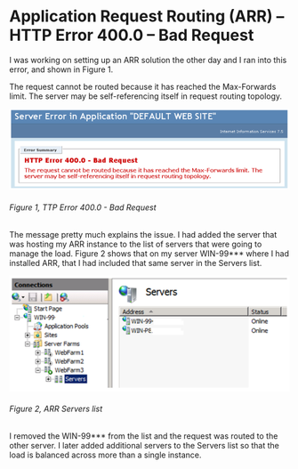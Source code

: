 # Application Request Routing (ARR) – HTTP Error 400.0 – Bad Request

I was working on setting up an ARR solution the other day and I ran into this error, and shown in Figure 1.

The request cannot be routed because it has reached the Max-Forwards limit.  The server may be self-referencing itself in request routing topology.

![TTP Error 400.0 - Bad Request][FIGURE1]
###### Figure 1, TTP Error 400.0 - Bad Request

The message pretty much explains the issue.  I had added the server that was hosting my ARR instance to the list of servers that were going to manage the load.  Figure 2 shows that on my server WIN-99*** where I had installed ARR, that I had included that same server in the Servers list.

![ARR Servers list][FIGURE2]
###### Figure 2, ARR Servers list

I removed the WIN-99*** from the list and the request was routed to the other server.  I later added additional servers to the Servers list so that the load is balanced across more than a single instance.

[FIGURE1]: ../images/2012/msdn-0169.png "Figure 1, TTP Error 400.0 - Bad Request"
[FIGURE2]: ../images/2012/msdn-0170.png "Figure 2, ARR Servers list"
